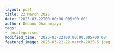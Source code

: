 ```yaml
---
layout: post
title: 22 March 2025
date: '2025-03-22T00:00:00.005+00:00'
author: Dedunu Dhananjaya
tags:
- uncategorised
modified_time: '2025-03-22T00:00:00.005+00:00'
featured_image: 2025-03-22-22-march-2025-5.jpeg
---
```

